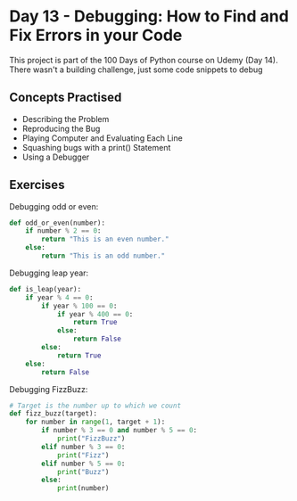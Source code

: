 # Day 13 - Debugging: How to Find and Fix Errors in your Code

This project is part of the 100 Days of Python course on Udemy (Day 14). There wasn't a building challenge, just some code snippets to debug

## Concepts Practised
- Describing the Problem
- Reproducing the Bug
- Playing Computer and Evaluating Each Line
- Squashing bugs with a print() Statement
- Using a Debugger


## Exercises

Debugging odd or even:

```python
def odd_or_even(number):
    if number % 2 == 0:
        return "This is an even number."
    else:
        return "This is an odd number."
```

Debugging leap year:

```python
def is_leap(year):
    if year % 4 == 0:
        if year % 100 == 0:
            if year % 400 == 0:
                return True
            else:
                return False
        else:
            return True
    else:
        return False
```

Debugging FizzBuzz:

```python
# Target is the number up to which we count
def fizz_buzz(target):
    for number in range(1, target + 1):
        if number % 3 == 0 and number % 5 == 0:
            print("FizzBuzz")
        elif number % 3 == 0:
            print("Fizz")
        elif number % 5 == 0:
            print("Buzz")
        else:
            print(number)
```
